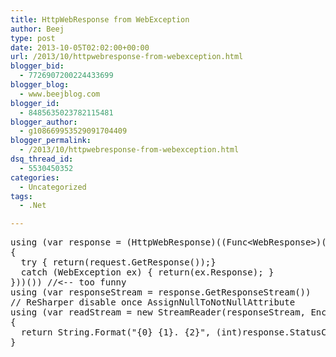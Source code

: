 ```yaml
---
title: HttpWebResponse from WebException
author: Beej
type: post
date: 2013-10-05T02:02:00+00:00
url: /2013/10/httpwebresponse-from-webexception.html
blogger_bid:
  - 7726907200224433699
blogger_blog:
  - www.beejblog.com
blogger_id:
  - 8485635023782115481
blogger_author:
  - g108669953529091704409
blogger_permalink:
  - /2013/10/httpwebresponse-from-webexception.html
dsq_thread_id:
  - 5530450352
categories:
  - Uncategorized
tags:
  - .Net

---
```

<pre class="prettyprint">using (var response = (HttpWebResponse)((Func&lt;WebResponse&gt;)(() =&gt;
{
&nbsp; try { return(request.GetResponse());}
&nbsp; catch (WebException ex) { return(ex.Response); }
}))()) //&lt;-- too funny
using (var responseStream = response.GetResponseStream())
// ReSharper disable once AssignNullToNotNullAttribute
using (var readStream = new StreamReader(responseStream, Encoding.UTF8))
{
&nbsp; return String.Format("{0} {1}. {2}", (int)response.StatusCode, response.StatusCode, readStream.ReadToEnd());
}
</pre>
